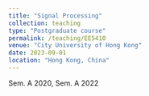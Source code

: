 ```yaml
---
title: "Signal Processing"
collection: teaching
type: "Postgraduate course"
permalink: /teaching/EE5410
venue: "City University of Hong Kong"
date: 2023-09-01
location: "Hong Kong, China"
---
```


Sem. A 2020, Sem. A 2022
